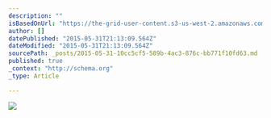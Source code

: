 ```yaml
---
description: ""
isBasedOnUrl: "https://the-grid-user-content.s3-us-west-2.amazonaws.com/a5959e5e-7658-4d29-8beb-6f92d9739f95.jpg"
author: []
datePublished: "2015-05-31T21:13:09.564Z"
dateModified: "2015-05-31T21:13:09.564Z"
sourcePath: _posts/2015-05-31-10cc5cf5-589b-4ac3-876c-bb771f10fd63.md
published: true
_context: "http://schema.org"
_type: Article

---
```

![](https://the-grid-user-content.s3-us-west-2.amazonaws.com/a5959e5e-7658-4d29-8beb-6f92d9739f95.jpg)